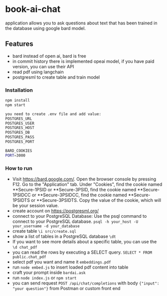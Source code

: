 # book-ai-chat

application allows you to ask questions about text that has been trained in the database using google bard model.

## Features

- bard instead of open ai, bard is free
- in commit history there is implemented opeai model, if you have paid version, you can use their API
- read pdf using langchain
- postgresml to create table and train model

### Installation

```bash
npm install
npm start

you need to create .env file and add value:
POSTGRES_URL
POSTGRES_USER
POSTGRES_HOST
POSTGRES_DB
POSTGRES_PASS
POSTGRES_PORT

BARD_COOKIES
PORT=3000

```

### How to run

- Visit https://bard.google.com/. Open the browser console by pressing F12. Go to the "Application" tab. Under "Cookies", find the cookie named **Secure-1PSID or **Secure-3PSID, find the cookie named **Secure-1PSIDCC or **Secure-3PSIDCC, find the cookie named **Secure-1PSIDTS or **Secure-3PSIDTS. Copy the value of the cookie, which will be your session value.
- create account on https://postgresml.org/
- connect to your PostgreSQL Database: Use the psql command to connect to your PostgreSQL database. `psql -h your_host -U your_username -d your_database`
- create table `\i src/create.sql`
- show a list of tables in a PostgreSQL database `\dt`
- If you want to see more details about a specific table, you can use the `\d chat_pdf`
- you can read the rows by executing a SELECT query. `SELECT * FROM public.chat_pdf`
- select pdf you want and name it `embeddings.pdf`
- run `node embed.js` to insert loaded pdf content into table
- craft your prompt inside `bardai.ask`
- run `node index.js` or `npm start`
- you can send request `POST /api/chat/completions` with body `{"input": "your question"}` from Postman or custom front end

